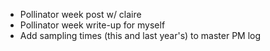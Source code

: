 - Pollinator week post w/ claire
- Pollinator week write-up for myself
- Add sampling times (this and last year's) to master PM log